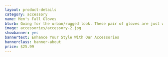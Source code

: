 ```yaml
---
layout: product-details
category: accessory
name: Men's Fall Gloves
blurb: Going for the urban/rugged look. These pair of gloves are just what you are looking for.
image: accessories/accessory-2.jpg
showbanner: yes
bannertext: Enhance Your Style With Our Accessories
bannerclass: banner-about
price: $25.99
---
```


